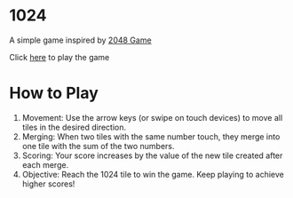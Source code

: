 # 1024
A simple game inspired by [2048 Game](https://en.wikipedia.org/wiki/2048_(video_game))

Click [here](https://bassem-essam.github.io/1024) to play the game

# How to Play
1. Movement: Use the arrow keys (or swipe on touch devices) to move all tiles in the desired direction.
2. Merging: When two tiles with the same number touch, they merge into one tile with the sum of the two numbers.
3. Scoring: Your score increases by the value of the new tile created after each merge.
4. Objective: Reach the 1024 tile to win the game. Keep playing to achieve higher scores!
